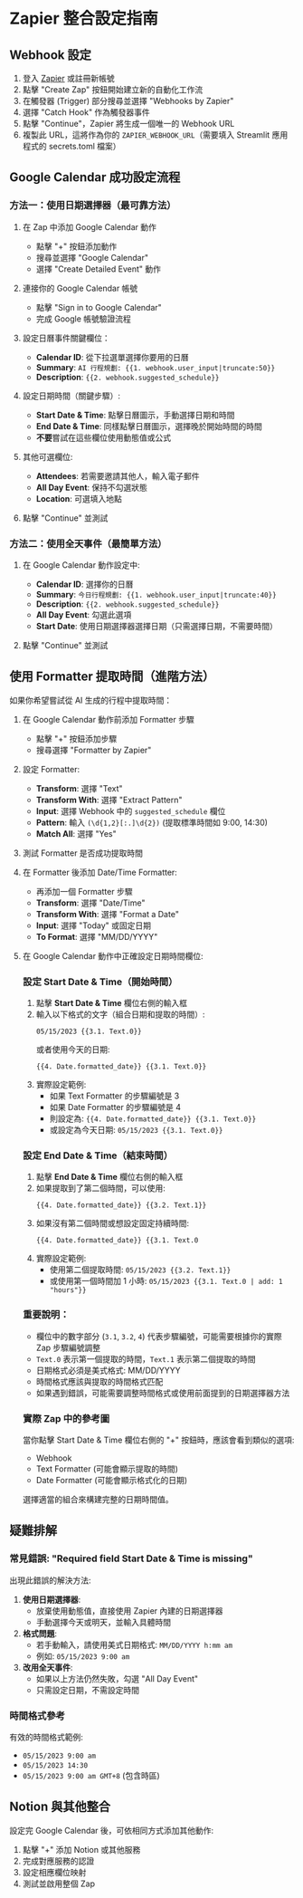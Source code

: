 # Zapier 整合設定指南

## Webhook 設定

1. 登入 [Zapier](https://zapier.com/) 或註冊新帳號
2. 點擊 "Create Zap" 按鈕開始建立新的自動化工作流
3. 在觸發器 (Trigger) 部分搜尋並選擇 "Webhooks by Zapier"
4. 選擇 "Catch Hook" 作為觸發器事件
5. 點擊 "Continue"，Zapier 將生成一個唯一的 Webhook URL
6. 複製此 URL，這將作為你的 `ZAPIER_WEBHOOK_URL`（需要填入 Streamlit 應用程式的 secrets.toml 檔案）

## Google Calendar 成功設定流程

### 方法一：使用日期選擇器（最可靠方法）

1. 在 Zap 中添加 Google Calendar 動作

   - 點擊 "+" 按鈕添加動作
   - 搜尋並選擇 "Google Calendar"
   - 選擇 "Create Detailed Event" 動作

2. 連接你的 Google Calendar 帳號

   - 點擊 "Sign in to Google Calendar"
   - 完成 Google 帳號驗證流程

3. 設定日曆事件關鍵欄位：
   - **Calendar ID**: 從下拉選單選擇你要用的日曆
   - **Summary**: `AI 行程規劃: {{1. webhook.user_input|truncate:50}}`
   - **Description**: `{{2. webhook.suggested_schedule}}`
4. 設定日期時間（關鍵步驟）:
   - **Start Date & Time**: 點擊日曆圖示，手動選擇日期和時間
   - **End Date & Time**: 同樣點擊日曆圖示，選擇晚於開始時間的時間
   - **不要**嘗試在這些欄位使用動態值或公式
5. 其他可選欄位:

   - **Attendees**: 若需要邀請其他人，輸入電子郵件
   - **All Day Event**: 保持不勾選狀態
   - **Location**: 可選填入地點

6. 點擊 "Continue" 並測試

### 方法二：使用全天事件（最簡單方法）

1. 在 Google Calendar 動作設定中:

   - **Calendar ID**: 選擇你的日曆
   - **Summary**: `今日行程規劃: {{1. webhook.user_input|truncate:40}}`
   - **Description**: `{{2. webhook.suggested_schedule}}`
   - **All Day Event**: 勾選此選項
   - **Start Date**: 使用日期選擇器選擇日期（只需選擇日期，不需要時間）

2. 點擊 "Continue" 並測試

## 使用 Formatter 提取時間（進階方法）

如果你希望嘗試從 AI 生成的行程中提取時間：

1. 在 Google Calendar 動作前添加 Formatter 步驟

   - 點擊 "+" 按鈕添加步驟
   - 搜尋選擇 "Formatter by Zapier"

2. 設定 Formatter:

   - **Transform**: 選擇 "Text"
   - **Transform With**: 選擇 "Extract Pattern"
   - **Input**: 選擇 Webhook 中的 `suggested_schedule` 欄位
   - **Pattern**: 輸入 `(\d{1,2}[:.]\d{2})` (提取標準時間如 9:00, 14:30)
   - **Match All**: 選擇 "Yes"

3. 測試 Formatter 是否成功提取時間

4. 在 Formatter 後添加 Date/Time Formatter:

   - 再添加一個 Formatter 步驟
   - **Transform**: 選擇 "Date/Time"
   - **Transform With**: 選擇 "Format a Date"
   - **Input**: 選擇 "Today" 或固定日期
   - **To Format**: 選擇 "MM/DD/YYYY"

5. 在 Google Calendar 動作中正確設定日期時間欄位:

   ### 設定 Start Date & Time（開始時間）

   1. 點擊 **Start Date & Time** 欄位右側的輸入框
   2. 輸入以下格式的文字（組合日期和提取的時間）:
      ```
      05/15/2023 {{3.1. Text.0}}
      ```
      或者使用今天的日期:
      ```
      {{4. Date.formatted_date}} {{3.1. Text.0}}
      ```
   3. 實際設定範例:
      - 如果 Text Formatter 的步驟編號是 3
      - 如果 Date Formatter 的步驟編號是 4
      - 則設定為: `{{4. Date.formatted_date}} {{3.1. Text.0}}`
      - 或設定為今天日期: `05/15/2023 {{3.1. Text.0}}`

   ### 設定 End Date & Time（結束時間）

   1. 點擊 **End Date & Time** 欄位右側的輸入框
   2. 如果提取到了第二個時間，可以使用:
      ```
      {{4. Date.formatted_date}} {{3.2. Text.1}}
      ```
   3. 如果沒有第二個時間或想設定固定持續時間:
      ```
      {{4. Date.formatted_date}} {{3.1. Text.0
      ```
   4. 實際設定範例:
      - 使用第二個提取時間: `05/15/2023 {{3.2. Text.1}}`
      - 或使用第一個時間加 1 小時: `05/15/2023 {{3.1. Text.0 | add: 1 "hours"}}`

   ### 重要說明：

   - 欄位中的數字部分 (`3.1`, `3.2`, `4`) 代表步驟編號，可能需要根據你的實際 Zap 步驟編號調整
   - `Text.0` 表示第一個提取的時間，`Text.1` 表示第二個提取的時間
   - 日期格式必須是美式格式: MM/DD/YYYY
   - 時間格式應該與提取的時間格式匹配
   - 如果遇到錯誤，可能需要調整時間格式或使用前面提到的日期選擇器方法

   ### 實際 Zap 中的參考圖

   當你點擊 Start Date & Time 欄位右側的 "+" 按鈕時，應該會看到類似的選項:

   - Webhook
   - Text Formatter (可能會顯示提取的時間)
   - Date Formatter (可能會顯示格式化的日期)

   選擇適當的組合來構建完整的日期時間值。

## 疑難排解

### 常見錯誤: "Required field Start Date & Time is missing"

出現此錯誤的解決方法:

1. **使用日期選擇器**:
   - 放棄使用動態值，直接使用 Zapier 內建的日期選擇器
   - 手動選擇今天或明天，並輸入具體時間
2. **格式問題**:
   - 若手動輸入，請使用美式日期格式: `MM/DD/YYYY h:mm am`
   - 例如: `05/15/2023 9:00 am`
3. **改用全天事件**:
   - 如果以上方法仍然失敗，勾選 "All Day Event"
   - 只需設定日期，不需設定時間

### 時間格式參考

有效的時間格式範例:

- `05/15/2023 9:00 am`
- `05/15/2023 14:30`
- `05/15/2023 9:00 am GMT+8` (包含時區)

## Notion 與其他整合

設定完 Google Calendar 後，可依相同方式添加其他動作:

1. 點擊 "+" 添加 Notion 或其他服務
2. 完成對應服務的認證
3. 設定相應欄位映射
4. 測試並啟用整個 Zap
